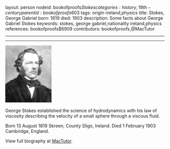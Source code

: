 layout: person
nodeid: bookofproofs$Stokes
categories: history,19th-century
parentid: bookofproofs$603
tags: origin-ireland,physics
title: Stokes, George Gabriel
born: 1819
died: 1903
description: Some facts about George Gabriel Stokes
keywords: stokes, george gabriel,nationality ireland,physics
references: bookofproofs$6909
contributors: bookofproofs,@MacTutor

---


---

![Stokes.jpg](https://github.com/bookofproofs/bookofproofs.github.io/blob/main/_sources/_assets/images/portraits/Stokes.jpg?raw=true)

George Stokes established the science of hydrodynamics with his law of viscosity describing the velocity of a small sphere through a viscous fluid.

Born 13 August 1819 Skreen, County Sligo, Ireland. Died 1 February 1903 Cambridge, England.


View full biography at [MacTutor](https://mathshistory.st-andrews.ac.uk/Biographies/Stokes/).